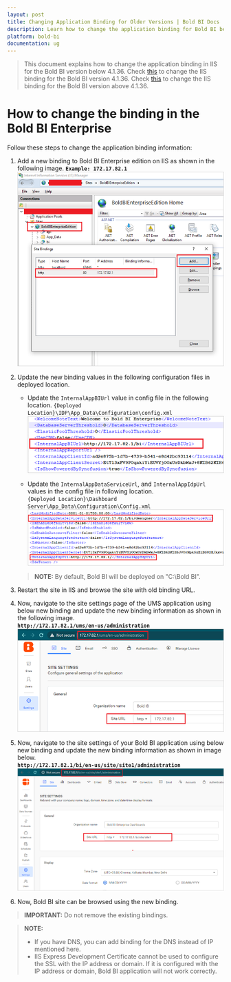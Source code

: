 ```yaml
---
layout: post
title: Changing Application Binding for Older Versions | Bold BI Docs
description: Learn how to change the application binding for Bold BI below v4.1.36 in IIS. If you have DNS, you can add binding for DNS instead of IP address.
platform: bold-bi
documentation: ug
---
```


> This document explains how to change the application binding in IIS for the Bold BI version below 4.1.36.
Check [this](/faq/how-to-change-binding-in-bold-bi-embedded-v4.1.36/) to change the IIS binding for the Bold BI version 4.1.36.
Check [this](/faq/how-to-change-binding-in-bold-bi-embedded/) to change the IIS binding for the Bold BI version above 4.1.36.

# How to change the binding in the Bold BI Enterprise
Follow these steps to change the application binding information:

1. Add a new binding to Bold BI Enterprise edition on IIS as shown in the following image.
    **`Example: 172.17.82.1`**
![IIS Binding](/static/assets/faq/images/add-binding.png#width=45%)

2. Update the new binding values in the following configuration files in deployed location.
    - Update the `InternalAppBIUrl` value in config file in the following location.
    `{Deployed Location}\IDP\App_Data\Configuration\config.xml` 
    ![IDP Config File](/static/assets/faq/images/idp-config.png#width=45%)
    
    - Update the `InternalAppDataServiceUrl`, and `InternalAppIdpUrl` values in the config file in following location.  
    `{Deployed Location}\Dashboard Server\App_Data\Configuration\Config.xml`  
    ![DS Config File](/static/assets/faq/images/ds-config.png#width=45%)
    
    > **NOTE:** By default, Bold BI will be deployed on "C:\Bold BI".

3. Restart the site in IIS and browse the site with old binding URL.

4. Now, navigate to the site settings page of the UMS application using below new binding and update the new binding information as shown in the following image.  
**`http://172.17.82.1/ums/en-us/administration`**  
![IDP Base URL](/static/assets/faq/images/idp-base-url.png#width=45%)  

5. Now, navigate to the site settings of your Bold BI application using below new binding and update the new binding information as shown in image below.  
**`http://172.17.82.1/bi/en-us/site/site1/administration`**  
![DS Base URL](/static/assets/faq/images/ds-base-url.png#width=45%)

6. Now, Bold BI site can be browsed using the new binding.

> **IMPORTANT:** Do not remove the existing bindings. 

> **NOTE:**
> * If you have DNS, you can add binding for the DNS instead of IP mentioned here.
> * IIS Express Development Certificate cannot be used to configure the SSL with the IP address or domain. If it is configured with the IP address or domain, Bold BI application will not work correctly.